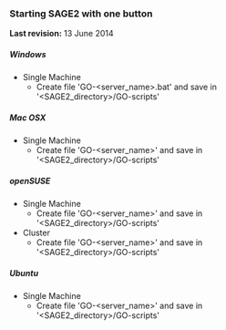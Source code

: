 ### Starting SAGE2 with one button

**Last revision:** 13 June 2014

##### Windows
* Single Machine
    * Create file 'GO-<server_name>.bat' and save in '<SAGE2_directory>/GO-scripts'

##### Mac OSX
* Single Machine
    * Create file 'GO-<server_name>' and save in '<SAGE2_directory>/GO-scripts'

##### openSUSE
* Single Machine
    * Create file 'GO-<server_name>' and save in '<SAGE2_directory>/GO-scripts'
* Cluster
    * Create file 'GO-<server_name>' and save in '<SAGE2_directory>/GO-scripts'

##### Ubuntu
* Single Machine
    * Create file 'GO-<server_name>' and save in '<SAGE2_directory>/GO-scripts'
